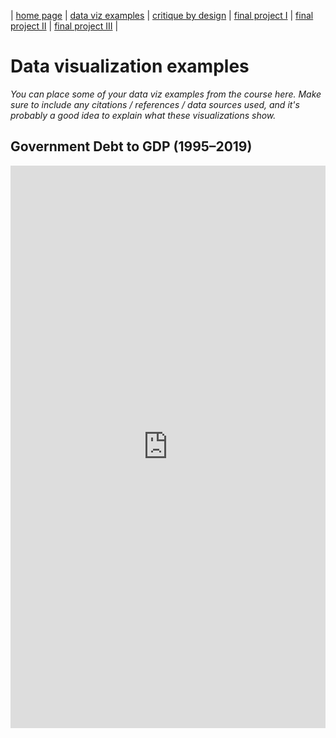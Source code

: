 | [home page](https://cmustudent.github.io/tswd-portfolio-templates/) | [data viz examples](dataviz-examples) | [critique by design](critique-by-design) | [final project I](final-project-part-one) | [final project II](final-project-part-two) | [final project III](final-project-part-three) |

# Data visualization examples
_You can place some of your data viz examples from the course here.  Make sure to include any citations / references / data sources used, and it's probably a good idea to explain what these visualizations show._

<h2>Government Debt to GDP (1995–2019)</h2>

<iframe
  src="https://public.tableau.com/views/GovernmentDebttoGDPratio_Heatmap/Sheet1?:showVizHome=no&:embed=true"
  width="100%"
  height="900"
  frameborder="0"
  allowfullscreen>
</iframe>


